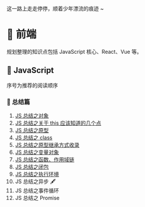 这一路上走走停停，顺着少年漂流的痕迹 ~

# 🚜 前端

规划整理的知识点包括 JavaScript 核心、React、Vue 等。

## 🚀 JavaScript

序号为推荐的阅读顺序

### 🍓 总结篇

1. [JS 总结之对象](https://github.com/KaronAmI/blog/issues/20)
2. [JS 总结之关于 this 应该知道的几个点](https://github.com/KaronAmI/blog/issues/21)
3. [JS 总结之原型](https://github.com/KaronAmI/blog/issues/22)
4. [JS 总结之 class](https://github.com/KaronAmI/blog/issues/24)
5. [JS 总结之原型继承方式收录](https://github.com/KaronAmI/blog/issues/23)
6. [JS 总结之变量对象](https://github.com/KaronAmI/blog/issues/27)
7. [JS 总结之函数、作用域链](https://github.com/KaronAmI/blog/issues/25)
8. [JS 总结之闭包](https://github.com/KaronAmI/blog/issues/26)
9. [JS 总结之执行环境](https://github.com/KaronAmI/blog/issues/28)
10. JS 总结之异步 🖋
11. JS 总结之事件循环
12. JS 总结之 Promise
